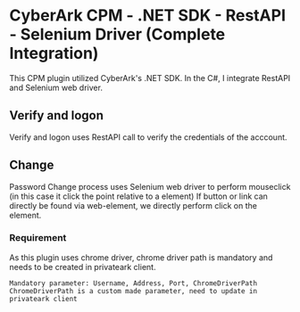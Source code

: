# CyberArk CPM - .NET SDK - RestAPI - Selenium Driver (Complete Integration)
This CPM plugin utilized CyberArk's .NET SDK. In the C#, I integrate RestAPI and Selenium web driver. 

## Verify and logon
Verify and logon uses RestAPI call to verify the credentials of the acccount.

## Change
Password Change process uses Selenium web driver to perform mouseclick (in this case it click the point relative to a element)
If button or link can directly be found via web-element, we directly perform click on the element.

### Requirement
As this plugin uses chrome driver, chrome driver path is mandatory and needs to be created in privateark client.
```
Mandatory parameter: Username, Address, Port, ChromeDriverPath
ChromeDriverPath is a custom made parameter, need to update in privateark client
```
